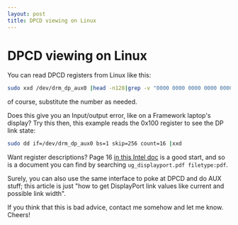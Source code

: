 ```yaml
---
layout: post
title: DPCD viewing on Linux
---
```


# DPCD viewing on Linux

You can read DPCD registers from Linux like this: 

```bash
sudo xxd /dev/drm_dp_aux0 |head -n128|grep -v "0000 0000 0000 0000 0000 0000 0000 0000"
```

of course, substitute the number as needed.

Does this give you an Input/output error, like on a Framework laptop's display? Try this then,
this example reads the 0x100 register to see the DP link state:

```bash
sudo dd if=/dev/drm_dp_aux0 bs=1 skip=256 count=16 |xxd
```

Want register descriptions? Page 16
[in this Intel doc](https://www.intel.com/content/dam/support/us/en/programmable/support-resources/fpga-wiki/asset02/displayport-rx-and-tx-desgin-example-an-r1.pdf)
is a good start, and so is a document you can find by searching `ug_displayport.pdf filetype:pdf`.

Surely, you can also use the same interface to poke at DPCD and do AUX stuff;
this article is just "how to get DisplayPort link values like current and possible link width".

If you think that this is bad advice, contact me somehow and let me know. Cheers!
